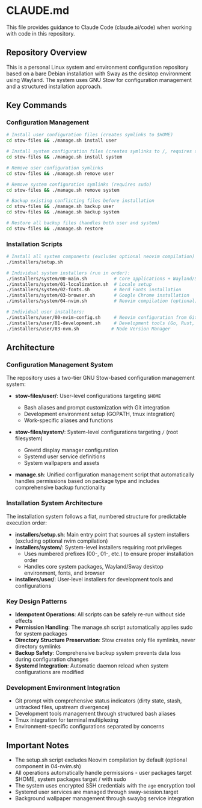# CLAUDE.md

This file provides guidance to Claude Code (claude.ai/code) when working with code in this repository.

## Repository Overview

This is a personal Linux system and environment configuration repository based on a bare Debian installation with Sway as the desktop environment using Wayland. The system uses GNU Stow for configuration management and a structured installation approach.

## Key Commands

### Configuration Management
```bash
# Install user configuration files (creates symlinks to $HOME)
cd stow-files && ./manage.sh install user

# Install system configuration files (creates symlinks to /, requires sudo)
cd stow-files && ./manage.sh install system

# Remove user configuration symlinks
cd stow-files && ./manage.sh remove user

# Remove system configuration symlinks (requires sudo)
cd stow-files && ./manage.sh remove system

# Backup existing conflicting files before installation
cd stow-files && ./manage.sh backup user
cd stow-files && ./manage.sh backup system

# Restore all backup files (handles both user and system)
cd stow-files && ./manage.sh restore
```

### Installation Scripts
```bash
# Install all system components (excludes optional neovim compilation)
./installers/setup.sh

# Individual system installers (run in order):
./installers/system/00-main.sh          # Core applications + Wayland/Sway stack
./installers/system/01-localization.sh  # Locale setup
./installers/system/02-fonts.sh         # Nerd Fonts installation
./installers/system/03-browser.sh       # Google Chrome installation
./installers/system/04-nvim.sh          # Neovim compilation (optional)

# Individual user installers:
./installers/user/00-nvim-config.sh     # Neovim configuration from GitHub
./installers/user/01-development.sh     # Development tools (Go, Rust, Python)
./installers/user/03-nvm.sh            # Node Version Manager
```

## Architecture

### Configuration Management System
The repository uses a two-tier GNU Stow-based configuration management system:

- **stow-files/user/**: User-level configurations targeting `$HOME`
  - Bash aliases and prompt customization with Git integration
  - Development environment setup (GOPATH, tmux integration)
  - Work-specific aliases and functions
  
- **stow-files/system/**: System-level configurations targeting `/` (root filesystem)
  - Greetd display manager configuration
  - Systemd user service definitions
  - System wallpapers and assets

- **manage.sh**: Unified configuration management script that automatically handles permissions based on package type and includes comprehensive backup functionality

### Installation System Architecture
The installation system follows a flat, numbered structure for predictable execution order:

- **installers/setup.sh**: Main entry point that sources all system installers (excluding optional nvim compilation)
- **installers/system/**: System-level installers requiring root privileges
  - Uses numbered prefixes (00-, 01-, etc.) to ensure proper installation order
  - Handles core system packages, Wayland/Sway desktop environment, fonts, and browser
- **installers/user/**: User-level installers for development tools and configurations

### Key Design Patterns
- **Idempotent Operations**: All scripts can be safely re-run without side effects
- **Permission Handling**: The manage.sh script automatically applies sudo for system packages
- **Directory Structure Preservation**: Stow creates only file symlinks, never directory symlinks
- **Backup Safety**: Comprehensive backup system prevents data loss during configuration changes
- **Systemd Integration**: Automatic daemon reload when system configurations are modified

### Development Environment Integration
- Git prompt with comprehensive status indicators (dirty state, stash, untracked files, upstream divergence)
- Development tools management through structured bash aliases
- Tmux integration for terminal multiplexing
- Environment-specific configurations separated by concerns

## Important Notes

- The setup.sh script excludes Neovim compilation by default (optional component in 04-nvim.sh)
- All operations automatically handle permissions - user packages target $HOME, system packages target / with sudo
- The system uses encrypted SSH credentials with the `age` encryption tool
- Systemd user services are managed through sway-session.target
- Background wallpaper management through swaybg service integration